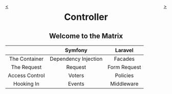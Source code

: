 <div style="float: right;">

[>](./index-4.md)

</div>
<div style="float: left;">

[<](./controller-4.md)

</div>

<center>

Controller
==========

Welcome to the Matrix
---------------------

</center>

&nbsp; | Symfony | Laravel
:---:|:---:|:---:
The Container | Dependency Injection | Facades
The Request | Request | Form Request
Access Control | Voters | Policies
Hooking In | Events | Middleware
